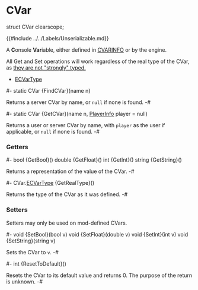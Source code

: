 # CVar

[cvarinfo]: ../../Data/CVarInfo.md
[cvar conversions]: ../../Concepts/CVars.md#conversions

[ECVarType]: CVar/ECVarType.md
[PlayerInfo]: ../Players/PlayerInfo.md

<!-- api-declaration -->
struct CVar clearscope;

<!-- api-definition -->
{{#include ../../Labels/Unserializable.md}}

A **C**onsole **Var**iable, either defined in [CVARINFO][cvarinfo] or
by the engine.

All Get and Set operations will work regardless of the real type of
the CVar, as [they are not "strongly" typed.][cvar conversions]

<!-- api-sub-types -->
* [ECVarType]

<!-- api-class-methods -->
#-
static CVar {FindCVar}(name n)

Returns a server CVar by name, or `null` if none is found.
-#

#-
static CVar {GetCVar}(name n, [PlayerInfo] player = null)

Returns a user or server CVar by name, with `player` as the user if
applicable, or `null` if none is found.
-#

<!-- api-instance-methods -->
### Getters

#-
bool {GetBool}()
double {GetFloat}()
int {GetInt}()
string {GetString}()

Returns a representation of the value of the CVar.
-#

#-
CVar.[ECVarType] {GetRealType}()

Returns the type of the CVar as it was defined.
-#

### Setters

Setters may only be used on mod-defined CVars.

#-
void {SetBool}(bool v)
void {SetFloat}(double v)
void {SetInt}(int v)
void {SetString}(string v)

Sets the CVar to `v`.
-#

#-
int {ResetToDefault}()

Resets the CVar to its default value and returns 0. The purpose of the
return is unknown.
-#
